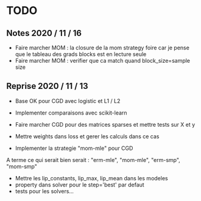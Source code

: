 
# TODO

## Notes 2020 / 11 / 16

- Faire marcher MOM : la closure de la mom strategy foire car je pense que le tableau des grads blocks est en lecture seule
- Faire marcher MOM : verifier que ca match quand block_size=sample size
  

## Reprise 2020 / 11 / 13

- Base OK pour CGD avec logistic et L1 / L2

- Implementer comparaisons avec scikit-learn

- Faire marcher CGD pour des matrices sparses et mettre tests sur X et y
- Mettre weights dans loss et gerer les calculs dans ce cas
- Implementer la strategie "mom-mle" pour CGD 

A terme ce qui serait bien serait : "erm-mle", "mom-mle", "erm-smp", "mom-smp" 

- Mettre les lip_constants, lip_max, lip_mean dans les modeles
- property dans solver pour le step='best' par defaut
- tests pour les solvers...
